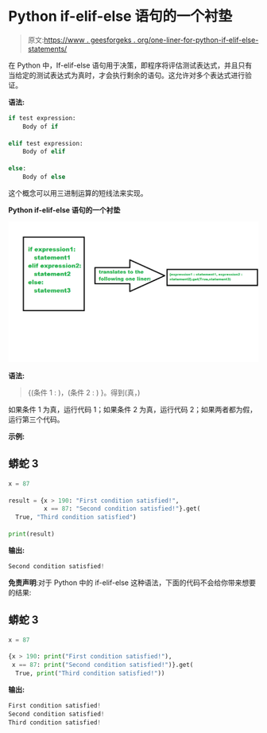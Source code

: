 # Python if-elif-else 语句的一个衬垫

> 原文:[https://www . geesforgeks . org/one-liner-for-python-if-elif-else-statements/](https://www.geeksforgeeks.org/one-liner-for-python-if-elif-else-statements/)

在 Python 中，If-elif-else 语句用于决策，即程序将评估测试表达式，并且只有当给定的测试表达式为真时，才会执行剩余的语句。这允许对多个表达式进行验证。

**语法:**

```py
if test expression:
    Body of if

elif test expression:
    Body of elif

else: 
    Body of else
```

这个概念可以用三进制运算的短线法来实现。

**Python if-elif-else 语句的一个衬垫**

![](img/02debc82161fdeb61b614e893b5a466e.png)

**语法:**

> {(条件 1 : <code1>)，(条件 2 : <code2>) }。得到(真，<code3>)</code3></code2></code1>

如果条件 1 为真，运行代码 1；如果条件 2 为真，运行代码 2；如果两者都为假，运行第三个代码。

**示例:**

## 蟒蛇 3

```py
x = 87

result = {x > 190: "First condition satisfied!", 
          x == 87: "Second condition satisfied!"}.get(
  True, "Third condition satisfied")

print(result)
```

**输出:**

```py
Second condition satisfied!
```

**免责声明**:对于 Python 中的 if-elif-else 这种语法，下面的代码不会给你带来想要的结果:

## 蟒蛇 3

```py
x = 87

{x > 190: print("First condition satisfied!"),
 x == 87: print("Second condition satisfied!")}.get(
  True, print("Third condition satisfied!"))
```

**输出:**

```py
First condition satisfied!
Second condition satisfied!
Third condition satisfied!
```